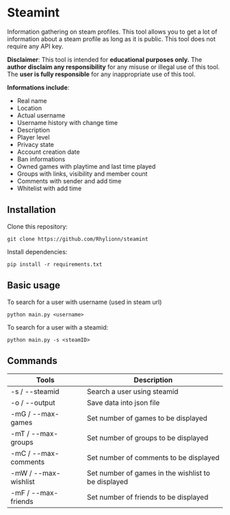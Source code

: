# Steamint

Information gathering on steam profiles.
This tool allows you to get a lot of information about a steam profile as long as it is public. This tool does not require any API key.

**Disclaimer**: This tool is intended for **educational purposes only.** The **author disclaim any responsibility** for any misuse or illegal use of this tool. The **user is fully responsible** for any inappropriate use of this tool.

**Informations include**:

- Real name
- Location
- Actual username
- Username history with change time
- Description
- Player level
- Privacy state
- Account creation date
- Ban informations
- Owned games with playtime and last time played
- Groups with links, visibility and member count
- Comments with sender and add time
- Whitelist with add time

## Installation

Clone this repository:

```
git clone https://github.com/Rhylionn/steamint
```

Install dependencies:

```
pip install -r requirements.txt
```

## Basic usage

To search for a user with username (used in steam url)

```
python main.py <username>
```

To search for a user with a steamid:

```
python main.py -s <steamID>
```

## Commands

| Tools                | Description                                         |
| -------------------- | --------------------------------------------------- |
| -s / --steamid       | Search a user using steamid                         |
| -o / --output        | Save data into json file                            |
| -mG / --max-games    | Set number of games to be displayed                 |
| -mT / --max-groups   | Set number of groups to be displayed                |
| -mC / --max-comments | Set number of comments to be displayed              |
| -mW / --max-wishlist | Set number of games in the wishlist to be displayed |
| -mF / --max-friends  | Set number of friends to be displayed               |

```

```
